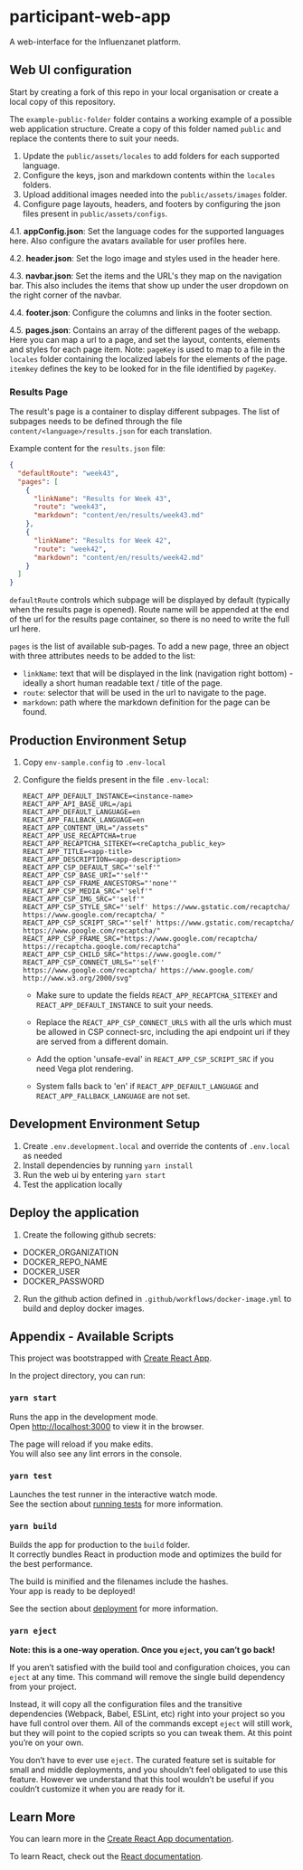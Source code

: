 # participant-web-app

A web-interface for the Influenzanet platform.

## Web UI configuration

Start by creating a fork of this repo in your local organisation or create a local copy of this repository.

The `example-public-folder` folder contains a working example of a possible web application structure. Create a copy of this folder named `public` and replace the contents there to suit your needs.

1. Update the `public/assets/locales` to add folders for each supported language.
2. Configure the keys, json and markdown contents within the `locales` folders.
3. Upload additional images needed into the `public/assets/images` folder.
4. Configure page layouts, headers, and footers by configuring the json files present in `public/assets/configs`.

4.1. **appConfig.json**: Set the language codes for the supported languages here. Also configure the avatars available for user profiles here.

4.2. **header.json**: Set the logo image and styles used in the header here.

4.3. **navbar.json**: Set the items and the URL's they map on the navigation bar. This also includes the items that show up under the user dropdown on the right corner of the navbar.

4.4. **footer.json**: Configure the columns and links in the footer section.

4.5. **pages.json**: Contains an array of the different pages of the webapp. Here you can map a url to a page, and set the layout, contents, elements and styles for each page item. Note: `pageKey` is used to map to a file in the `locales` folder containing the localized labels for the elements of the page. `itemkey` defines the key to be looked for in the file identified by `pageKey`.


### Results Page

The result's page is a container to display different subpages. The list of subpages needs to be defined through the file `content/<language>/results.json` for each translation.

Example content for the `results.json` file:

``` json
{
  "defaultRoute": "week43",
  "pages": [
    {
      "linkName": "Results for Week 43",
      "route": "week43",
      "markdown": "content/en/results/week43.md"
    },
    {
      "linkName": "Results for Week 42",
      "route": "week42",
      "markdown": "content/en/results/week42.md"
    }
  ]
}
```

`defaultRoute` controls which subpage will be displayed by default (typically when the results page is opened). Route name will be appended at the end of the url for the results page container, so there is no need to write the full url here.

`pages` is the list of available sub-pages. To add a new page, three an object with three attributes needs to be added to the list:

- `linkName`: text that will be displayed in the link (navigation right bottom) - ideally a short human readable text / title of the page.
- `route`: selector that will be used in the url to navigate to the page.
- `markdown`: path where the markdown definition for the page can be found.

## Production Environment Setup

1. Copy `env-sample.config` to `.env-local`
2. Configure the fields present in the file `.env-local`:

    ```
    REACT_APP_DEFAULT_INSTANCE=<instance-name>
    REACT_APP_API_BASE_URL=/api
    REACT_APP_DEFAULT_LANGUAGE=en
    REACT_APP_FALLBACK_LANGUAGE=en
    REACT_APP_CONTENT_URL="/assets"
    REACT_APP_USE_RECAPTCHA=true
    REACT_APP_RECAPTCHA_SITEKEY=<reCaptcha_public_key>
    REACT_APP_TITLE=<app-title>
    REACT_APP_DESCRIPTION=<app-description>
    REACT_APP_CSP_DEFAULT_SRC="'self'"
    REACT_APP_CSP_BASE_URI="'self'"
    REACT_APP_CSP_FRAME_ANCESTORS="'none'"
    REACT_APP_CSP_MEDIA_SRC="'self'"
    REACT_APP_CSP_IMG_SRC="'self'"
    REACT_APP_CSP_STYLE_SRC="'self' https://www.gstatic.com/recaptcha/ https://www.google.com/recaptcha/ "
    REACT_APP_CSP_SCRIPT_SRC="'self' https://www.gstatic.com/recaptcha/ https://www.google.com/recaptcha/"
    REACT_APP_CSP_FRAME_SRC="https://www.google.com/recaptcha/ https://recaptcha.google.com/recaptcha"
    REACT_APP_CSP_CHILD_SRC="https://www.google.com/"
    REACT_APP_CSP_CONNECT_URLS="'self'' https://www.google.com/recaptcha/ https://www.google.com/ http://www.w3.org/2000/svg"
    ```

    - Make sure to update the fields `REACT_APP_RECAPTCHA_SITEKEY` and `REACT_APP_DEFAULT_INSTANCE` to suit your needs.

    - Replace the `REACT_APP_CSP_CONNECT_URLS` with all the urls which must be allowed in CSP connect-src, including the api endpoint uri if they are served from a different domain.

    - Add the option 'unsafe-eval' in `REACT_APP_CSP_SCRIPT_SRC` if you need Vega plot rendering.

    - System falls back to 'en' if `REACT_APP_DEFAULT_LANGUAGE` and `REACT_APP_FALLBACK_LANGUAGE` are not set.
    
## Development Environment Setup

1. Create `.env.development.local` and override the contents of `.env.local` as needed
2. Install dependencies by running ```yarn install```
3. Run the web ui by entering ```yarn start```
4. Test the application locally

## Deploy the application

1. Create the following github secrets:

- DOCKER_ORGANIZATION
- DOCKER_REPO_NAME
- DOCKER_USER
- DOCKER_PASSWORD

2. Run the github action defined in `.github/workflows/docker-image.yml` to build and deploy docker images.

## Appendix - Available Scripts

This project was bootstrapped with [Create React App](https://github.com/facebook/create-react-app).

In the project directory, you can run:

### `yarn start`

Runs the app in the development mode.<br />
Open [http://localhost:3000](http://localhost:3000) to view it in the browser.

The page will reload if you make edits.<br />
You will also see any lint errors in the console.

### `yarn test`

Launches the test runner in the interactive watch mode.<br />
See the section about [running tests](https://facebook.github.io/create-react-app/docs/running-tests) for more information.

### `yarn build`

Builds the app for production to the `build` folder.<br />
It correctly bundles React in production mode and optimizes the build for the best performance.

The build is minified and the filenames include the hashes.<br />
Your app is ready to be deployed!

See the section about [deployment](https://facebook.github.io/create-react-app/docs/deployment) for more information.

### `yarn eject`

**Note: this is a one-way operation. Once you `eject`, you can’t go back!**

If you aren’t satisfied with the build tool and configuration choices, you can `eject` at any time. This command will remove the single build dependency from your project.

Instead, it will copy all the configuration files and the transitive dependencies (Webpack, Babel, ESLint, etc) right into your project so you have full control over them. All of the commands except `eject` will still work, but they will point to the copied scripts so you can tweak them. At this point you’re on your own.

You don’t have to ever use `eject`. The curated feature set is suitable for small and middle deployments, and you shouldn’t feel obligated to use this feature. However we understand that this tool wouldn’t be useful if you couldn’t customize it when you are ready for it.

## Learn More

You can learn more in the [Create React App documentation](https://facebook.github.io/create-react-app/docs/getting-started).

To learn React, check out the [React documentation](https://reactjs.org/).
